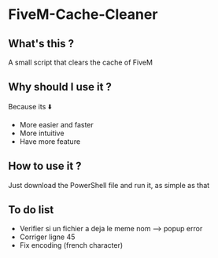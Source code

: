 # FiveM-Cache-Cleaner
## What's this ?
A small script that clears the cache of FiveM
## Why should I use it ?
Because its ⬇️
+ More easier and faster
+ More intuitive
+ Have more feature
## How to use it ?
Just download the PowerShell file and run it, as simple as that
## To do list
+ Verifier si un fichier a deja le meme nom --> popup error
+ Corriger ligne 45 
+ Fix encoding (french character)
